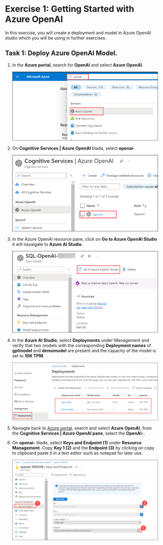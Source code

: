 # Exercise 1: Getting Started with Azure OpenAI

In this exercise, you will create a deployment and model in Azure OpenAI studio which you will be using in further exercises.
   
## Task 1: Deploy Azure OpenAI Model.

1. In the **Azure portal**, search for **OpenAI** and select **Azure OpenAI**.

   ![](images/openai8.png)

1. On **Cognitive Services | Azure OpenAI** blade, select **openai-<inject key="DeploymentID" enableCopy="false"/>**

   ![](images/openai9.png)

1. In the Azure OpenAI resource pane, click on **Go to Azure OpenAI Studio** it will navaigate to **Azure AI Studio**.

   ![](images/openai11-1.png)

1. In the **Azure AI Studio**, select **Deployments** under Management and verify that two models with the corresponding **Deployment names** of **gptmodel** and **demomodel** are present and the capacity of the model is set to **10K TPM**.

   ![](images/deployed-model.png)

1. Naviagte back to [Azure portal](http://portal.azure.com/), search and select **Azure OpenAI**, from the **Cognitive Services | Azure OpenAI pane**, select the **OpenAI-<inject key="Deployment ID" enableCopy="false"/>**.

1. On **openai-<inject key="DeploymentID" enableCopy="false"/>** blade, select **Keys and Endpoint (1)** under **Resource Management**. Copy **Key 1 (2)** and the **Endpoint (3)** by clicking on copy to clipboard paste it in a text editor such as notepad for later use. 

   ![](images/img-3.png)

